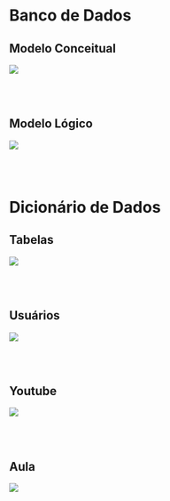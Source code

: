 # Banco de Dados

## Modelo Conceitual
<img  src="https://i.imgur.com/KUBBn3m.png"/>

<br><br>

## Modelo Lógico
<img  src="https://i.imgur.com/eNwAXTC.png" />

<br><br>

# Dicionário de Dados
##  Tabelas
<img  src="https://i.imgur.com/JlRQwdG.png" />

<br><br>


## Usuários
<img  src="https://i.imgur.com/xXSb2jg.png" />

<br><br>

## Youtube
<img  src="https://i.imgur.com/QJK3T8S.png" />

<br><br>

## Aula
<img  src="https://i.imgur.com/ODBJB1K.png" />
